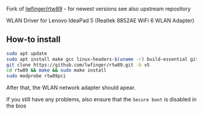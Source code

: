 Fork of [lwfinger/rtw89](https://github.com/lwfinger/rtw89) - for newest versions see also upstream repository

WLAN Driver for Lenovo IdeaPad 5 (Realtek 8852AE WiFi 6 WLAN Adapter)

## How-to install

```bash
sudo apt update
sudo apt install make gcc linux-headers-$(uname -r) build-essential git
git clone https://github.com/lwfinger/rtw89.git -b v5
cd rtw89 && make && sudo make install
sudo modprobe rtw89pci
```

After that, the WLAN network adapter should apear.

If you still have any problems, also ensure that the `Secure boot` is disabled in the bios
